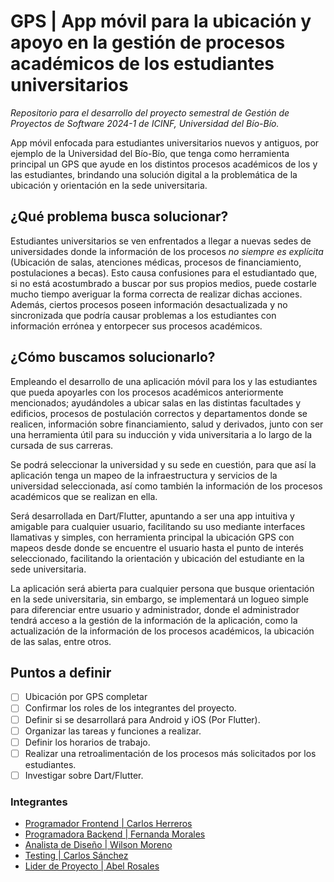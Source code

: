 # GPS | App móvil para la ubicación y apoyo en la gestión de procesos académicos de los estudiantes universitarios

_Repositorio para el desarrollo del proyecto semestral de Gestión de Proyectos de Software 2024-1 de ICINF, Universidad del Bío-Bío._

App móvil enfocada para estudiantes universitarios nuevos y antiguos, por ejemplo de la Universidad del Bío-Bío, que tenga como herramienta principal un GPS que ayude en los distintos procesos académicos de los y las estudiantes, brindando una solución digital a la problemática de la ubicación y orientación en la sede universitaria.

## ¿Qué problema busca solucionar?

Estudiantes universitarios se ven enfrentados a llegar a nuevas sedes de universidades donde la información de los procesos *no siempre es explícita* (Ubicación de salas, atenciones médicas, procesos de financiamiento, postulaciones a becas). Esto causa confusiones para el estudiantado que, si no está acostumbrado a buscar por sus propios medios, puede costarle mucho tiempo averiguar la forma correcta de realizar dichas acciones. Además, ciertos procesos poseen información desactualizada y no sincronizada que podría causar problemas a los estudiantes con información errónea y entorpecer sus procesos académicos.

## ¿Cómo buscamos solucionarlo?

Empleando el desarrollo de una aplicación móvil para los y las estudiantes que pueda apoyarles con los procesos académicos anteriormente mencionados; ayudándoles a ubicar salas en las distintas facultades y edificios, procesos de postulación correctos y departamentos donde se realicen, información sobre financiamiento, salud y derivados, junto con ser una herramienta útil para su inducción y vida universitaria a lo largo de la cursada de sus carreras.

Se podrá seleccionar la universidad y su sede en cuestión, para que así la aplicación tenga un mapeo de la infraestructura y servicios de la universidad seleccionada, así como también la información de los procesos académicos que se realizan en ella.

Será desarrollada en Dart/Flutter, apuntando a ser una app intuitiva y amigable para cualquier usuario, facilitando su uso mediante interfaces llamativas y simples, con herramienta principal la ubicación GPS con mapeos desde donde se encuentre el usuario hasta el punto de interés seleccionado, facilitando la orientación y ubicación del estudiante en la sede universitaria.

La aplicación será abierta para cualquier persona que busque orientación en la sede universitaria, sin embargo, se implementará un logueo simple para diferenciar entre usuario y administrador, donde el administrador tendrá acceso a la gestión de la información de la aplicación, como la actualización de la información de los procesos académicos, la ubicación de las salas, entre otros.



## Puntos a definir

- [ ] Ubicación por GPS completar
- [ ] Confirmar los roles de los integrantes del proyecto.
- [ ] Definir si se desarrollará para Android y iOS (Por Flutter).
- [ ] Organizar las tareas y funciones a realizar.
- [ ] Definir los horarios de trabajo.
- [ ] Realizar una retroalimentación de los procesos más solicitados por los estudiantes.
- [ ] Investigar sobre Dart/Flutter.

### Integrantes
- [Programador Frontend | Carlos Herreros](https://github.com/carlosherrerosjerez)
- [Programadora Backend | Fernanda Morales](https://github.com/Thitroy)
- [Analista de Diseño | Wilson Moreno](https://github.com/TheDanger01)
- [Testing | Carlos Sánchez](https://github.com/CarlxsSc)
- [Lider de Proyecto | Abel Rosales](https://github.com/CometArao)






